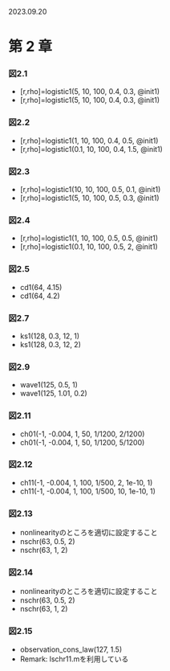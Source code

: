 2023.09.20

# 第 2 章

### 図2.1
- [r,rho]=logistic1(5, 10, 100, 0.4, 0.3, @init1)
- [r,rho]=logistic1(5, 10, 100, 0.4, 0.3, @init1)

### 図2.2
- [r,rho]=logistic1(1, 10, 100, 0.4, 0.5, @init1)
- [r,rho]=logistic1(0.1, 10, 100, 0.4, 1.5, @init1)

### 図2.3
- [r,rho]=logistic1(10, 10, 100, 0.5, 0.1, @init1)
- [r,rho]=logistic1(5, 10, 100, 0.5, 0.3, @init1)

### 図2.4
- [r,rho]=logistic1(1, 10, 100, 0.5, 0.5, @init1)
- [r,rho]=logistic1(0.1, 10, 100, 0.5, 2, @init1)

### 図2.5
- cd1(64, 4.15)
- cd1(64, 4.2)

### 図2.7
- ks1(128, 0.3, 12, 1)
- ks1(128, 0.3, 12, 2)

### 図2.9
- wave1(125, 0.5, 1)
- wave1(125, 1.01, 0.2)

### 図2.11
- ch01(-1, -0.004, 1, 50, 1/1200, 2/1200)
- ch01(-1, -0.004, 1, 50, 1/1200, 5/1200)

### 図2.12
- ch11(-1, -0.004, 1, 100, 1/500, 2, 1e-10, 1)
- ch11(-1, -0.004, 1, 100, 1/500, 10, 1e-10, 1)

### 図2.13
- nonlinearityのところを適切に設定すること
- nschr(63, 0.5, 2)
- nschr(63, 1, 2)

### 図2.14
- nonlinearityのところを適切に設定すること
- nschr(63, 0.5, 2)
- nschr(63, 1, 2)

### 図2.15
- observation_cons_law(127, 1.5)
- Remark: lschr11.mを利用している

